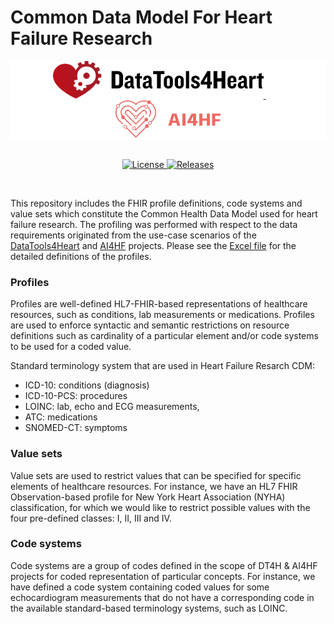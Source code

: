 # Common Data Model For Heart Failure Research

<div align="center" style="background-color: white">
  <a href="https://www.datatools4heart.eu/">
    <img height="60px" src="readme-assets/dt4h_logo_color.svg" alt="DataTools4Heart Project"/>
  </a>
  &nbsp; &nbsp; &nbsp; &nbsp;
  <a href="https://www.ai4hf.com/">
    <img height="60px" src="readme-assets/ai4hf_logo.svg" alt="AI4HF Project"/>
  </a>
</div>

<br/>

<p align="center">
  <a href="https://github.com/DataTools4Heart/common-data-model">
    <img src="https://img.shields.io/github/license/DataTools4Heart/common-data-model" alt="License">
  </a>
  <a href="https://img.shields.io/github/license/DataTools4Heart/releases">
    <img src="https://img.shields.io/github/v/release/DataTools4Heart/common-data-model" alt="Releases">
  </a>
</p>

<br/>

This repository includes the FHIR profile definitions, code systems and value sets which constitute the Common Health
Data Model
used for heart failure research. The profiling was performed with respect to the data requirements originated from the
use-case
scenarios of the [DataTools4Heart](https://www.datatools4heart.eu/) and [AI4HF](https://www.ai4hf.com/) projects. 
Please see the [Excel file](CommonDataModel.xlsx) for the detailed definitions of the profiles. 

### Profiles

Profiles are well-defined HL7-FHIR-based representations of healthcare resources, such as conditions, lab measurements
or medications. Profiles are used to enforce syntactic and semantic restrictions on resource definitions such as
cardinality of a
particular element and/or code systems to be used for a coded value.

Standard terminology system that are used in Heart Failure Resarch CDM:

* ICD-10: conditions (diagnosis)
* ICD-10-PCS: procedures
* LOINC: lab, echo and ECG measurements,
* ATC: medications
* SNOMED-CT: symptoms

### Value sets

Value sets are used to restrict values that can be specified for specific elements of healthcare resources.
For instance, we have an HL7 FHIR Observation-based profile for New York Heart Association (NYHA) classification, for
which we
would like to restrict possible values with the four pre-defined classes: I, II, III and IV.

### Code systems

Code systems are a group of codes defined in the scope of DT4H & AI4HF projects for coded representation of particular
concepts.
For instance, we have defined a code system containing coded values for some echocardiogram measurements that do not
have a
corresponding code in the available standard-based terminology systems, such as LOINC.
